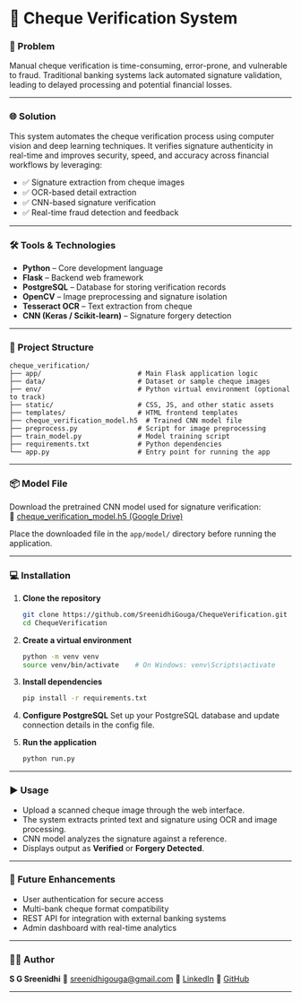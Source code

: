 # 🧾 Cheque Verification System

### 🚨 Problem  
Manual cheque verification is time-consuming, error-prone, and vulnerable to fraud. Traditional banking systems lack automated signature validation, leading to delayed processing and potential financial losses.

---

### 🌐 Solution  
This system automates the cheque verification process using computer vision and deep learning techniques. It verifies signature authenticity in real-time and improves security, speed, and accuracy across financial workflows by leveraging:

- ✅ Signature extraction from cheque images  
- ✅ OCR-based detail extraction  
- ✅ CNN-based signature verification  
- ✅ Real-time fraud detection and feedback  

---

### 🛠️ Tools & Technologies  

- **Python** – Core development language  
- **Flask** – Backend web framework  
- **PostgreSQL** – Database for storing verification records  
- **OpenCV** – Image preprocessing and signature isolation  
- **Tesseract OCR** – Text extraction from cheque  
- **CNN (Keras / Scikit-learn)** – Signature forgery detection  

---

### 📁 Project Structure

```
cheque_verification/
├── app/                        # Main Flask application logic
├── data/                       # Dataset or sample cheque images
├── env/                        # Python virtual environment (optional to track)
├── static/                     # CSS, JS, and other static assets
├── templates/                  # HTML frontend templates
├── cheque_verification_model.h5  # Trained CNN model file
├── preprocess.py               # Script for image preprocessing
├── train_model.py              # Model training script
├── requirements.txt            # Python dependencies
└── app.py                      # Entry point for running the app
````
---

### 📦 Model File

Download the pretrained CNN model used for signature verification:  
🔗 [cheque_verification_model.h5 (Google Drive)](https://drive.google.com/file/d/1yP6ypb8tbEVWI2tfQ14X2tw8PT-9-cW_/view?usp=sharing)

Place the downloaded file in the `app/model/` directory before running the application.

---

### 💻 Installation

1. **Clone the repository**
   ```bash
   git clone https://github.com/SreenidhiGouga/ChequeVerification.git
   cd ChequeVerification
   ```

2. **Create a virtual environment**

   ```bash
   python -m venv venv
   source venv/bin/activate    # On Windows: venv\Scripts\activate
   ```

3. **Install dependencies**

   ```bash
   pip install -r requirements.txt
   ```

4. **Configure PostgreSQL**
   Set up your PostgreSQL database and update connection details in the config file.

5. **Run the application**

   ```bash
   python run.py
   ```

---

### ▶️ Usage

* Upload a scanned cheque image through the web interface.
* The system extracts printed text and signature using OCR and image processing.
* CNN model analyzes the signature against a reference.
* Displays output as **Verified** or **Forgery Detected**.

---

### 📌 Future Enhancements

* User authentication for secure access
* Multi-bank cheque format compatibility
* REST API for integration with external banking systems
* Admin dashboard with real-time analytics

---

### 👩‍💻 Author

**S G Sreenidhi**
📧 [sreenidhigouga@gmail.com](mailto:sreenidhigouga@gmail.com)
🔗 [LinkedIn](https://www.linkedin.com/in/sreenidhi-gouga)
🔗 [GitHub](https://github.com/SreenidhiGouga)

---

